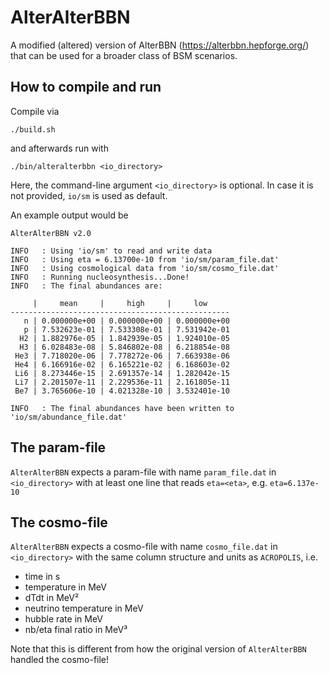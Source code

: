 # AlterAlterBBN
A modified (altered) version of AlterBBN (https://alterbbn.hepforge.org/) that can be used for a broader class of BSM scenarios.

## How to compile and run
Compile via
```
./build.sh
```
and afterwards run with
```
./bin/alteralterbbn <io_directory>
```
Here, the command-line argument ``<io_directory>`` is optional. In case it is not provided, ``io/sm`` is used as default.

An example output would be
```
AlterAlterBBN v2.0

INFO   : Using 'io/sm' to read and write data
INFO   : Using eta = 6.13700e-10 from 'io/sm/param_file.dat'
INFO   : Using cosmological data from 'io/sm/cosmo_file.dat'
INFO   : Running nucleosynthesis...Done!
INFO   : The final abundances are:

     |     mean     |     high     |     low
-------------------------------------------------
   n | 0.000000e+00 | 0.000000e+00 | 0.000000e+00
   p | 7.532623e-01 | 7.533308e-01 | 7.531942e-01
  H2 | 1.882976e-05 | 1.842939e-05 | 1.924010e-05
  H3 | 6.028483e-08 | 5.846802e-08 | 6.218854e-08
 He3 | 7.718020e-06 | 7.778272e-06 | 7.663938e-06
 He4 | 6.166916e-02 | 6.165221e-02 | 6.168603e-02
 Li6 | 8.273446e-15 | 2.691357e-14 | 1.282042e-15
 Li7 | 2.201507e-11 | 2.229536e-11 | 2.161805e-11
 Be7 | 3.765606e-10 | 4.021328e-10 | 3.532401e-10

INFO   : The final abundances have been written to 'io/sm/abundance_file.dat'
```

## The param-file
``AlterAlterBBN`` expects a param-file with name ``param_file.dat`` in ``<io_directory>`` with at least one line that reads ``eta=<eta>``, e.g. ``eta=6.137e-10``

## The cosmo-file
``AlterAlterBBN`` expects a cosmo-file with name ``cosmo_file.dat`` in ``<io_directory>`` with the same column structure and units as ``ACROPOLIS``, i.e.
* time in s
* temperature in MeV
* dTdt in MeV²
* neutrino temperature in MeV
* hubble rate in MeV
* nb/eta final ratio in MeV³

Note that this is different from how the original version of ``AlterAlterBBN`` handled the cosmo-file!
